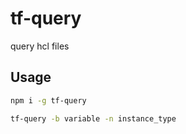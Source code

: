 # tf-query

query hcl files

## Usage

```sh
npm i -g tf-query
```

```sh
tf-query -b variable -n instance_type
```
